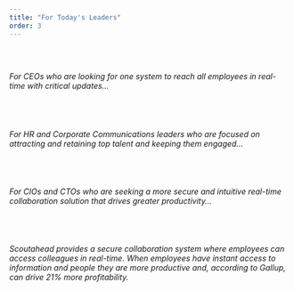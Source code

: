 ```yaml
---
title: "For Today's Leaders"
order: 3
---
```



##### &nbsp;

###### For CEOs who are looking for one system to reach all employees in real-time with critical updates…

&nbsp;

###### For HR and Corporate Communications leaders who are focused on attracting and retaining top talent and keeping them engaged…

&nbsp;

###### For CIOs and CTOs who are seeking a more secure and intuitive real-time collaboration solution that drives greater productivity…

&nbsp;

###### Scoutahead provides a secure collaboration system where employees can access colleagues in real-time. When employees have instant access to information and people they are more productive and, according to Gallup, can drive 21% more profitability.